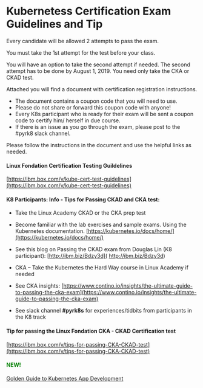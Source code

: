 # Kubernetess Certification Exam Guidelines and Tip



Every candidate will be allowed 2 attempts to pass the exam.  

You must take the 1st attempt for the test before your class.  

You will have an option to take the second attempt if needed.   The second attempt has to be done by August 1, 2019.  You need only take the CKA or CKAD test.

Attached you will find a document with certification registration instructions.
  
  - The document contains a coupon code that you will need to use. 
  - Please do not share or forward this coupon code with anyone! 
  - Every K8s participant who is ready for their exam will be sent a coupon code to certify him/ herself in due course. 
  - If there is an issue as you go through the exam,  please post to the #pyrk8 slack channel. 

  
Please follow the instructions in the document and use the helpful links as needed.

#### Linux Fondation Certification Testing Guildelines
[https://ibm.box.com/v/kube-cert-test-guidelines](https://ibm.box.com/v/kube-cert-test-guidelines)


#### K8 Participants: Info - Tips for Passing CKAD and CKA test:

  - Take the Linux Academy CKAD or the CKA prep test
  
  - Become familiar with the lab exercises and sample exams. Using the Kubernetes documentation. [https://kubernetes.io/docs/home/](https://kubernetes.io/docs/home/)
  - See this blog  on Passing the CKAD exam from Douglas Lin (K8 participant): [http://ibm.biz/Bdzy3d]( http://ibm.biz/Bdzy3d)
  - CKA – Take the Kubernetes the Hard Way course in Linux Academy if needed
  - See CKA insights: [https://www.contino.io/insights/the-ultimate-guide-to-passing-the-cka-exam](https://www.contino.io/insights/the-ultimate-guide-to-passing-the-cka-exam)
  - See slack channel  **#pyrk8s** for experiences/tidbits from participants in the K8 track

  
#### Tip for passing the Linux Fondation CKA - CKAD Certification test
[https://ibm.box.com/v/tips-for-passing-CKA-CKAD-test](https://ibm.box.com/v/tips-for-passing-CKA-CKAD-test)


#### <span style="color:green">NEW!</span>

[Golden Guide to Kubernetes App Development](https://ibm.box.com/v/kube-app-dev-guide)
